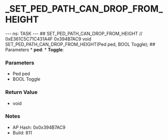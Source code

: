 # _SET_PED_PATH_CAN_DROP_FROM_HEIGHT

--- ns: TASK --- ## SET_PED_PATH_CAN_DROP_FROM_HEIGHT  // 0xE361C5C71C431A4F 0x394B7AC9 void SET_PED_PATH_CAN_DROP_FROM_HEIGHT(Ped ped, BOOL Toggle);   ## Parameters * **ped**: * **Toggle**:

### Parameters
* Ped ped
* BOOL Toggle

### Return Value
* void

### Notes
* AP Hash: 0x0x394B7AC9
* Build: 811


